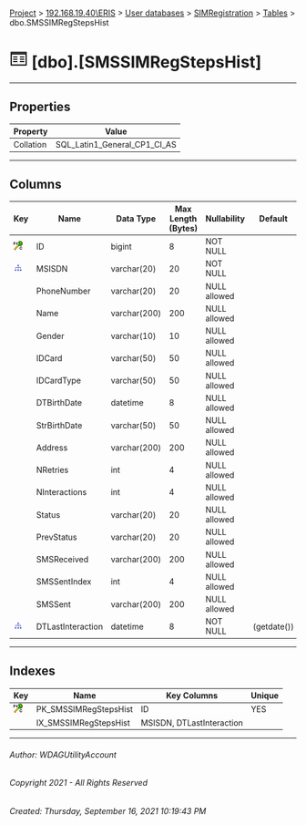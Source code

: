 #### 

[Project](../../../../index.md) > [192.168.19.40\\ERIS](../../../index.md) > [User databases](../../index.md) > [SIMRegistration](../index.md) > [Tables](Tables.md) > dbo.SMSSIMRegStepsHist

# ![Tables](../../../../Images/Table32.png) [dbo].[SMSSIMRegStepsHist]

---

## <a name="#properties"></a>Properties

| Property | Value |
|---|---|
| Collation | SQL_Latin1_General_CP1_CI_AS |


---

## <a name="#columns"></a>Columns

| Key | Name | Data Type | Max Length (Bytes) | Nullability | Default |
|---|---|---|---|---|---|
| [![Cluster Primary Key PK_SMSSIMRegStepsHist: ID](../../../../Images/pkcluster.png)](#indexes) | ID | bigint | 8 | NOT NULL |  |
| [![Indexes IX_SMSSIMRegStepsHist](../../../../Images/Index.png)](#indexes) | MSISDN | varchar(20) | 20 | NOT NULL |  |
|  | PhoneNumber | varchar(20) | 20 | NULL allowed |  |
|  | Name | varchar(200) | 200 | NULL allowed |  |
|  | Gender | varchar(10) | 10 | NULL allowed |  |
|  | IDCard | varchar(50) | 50 | NULL allowed |  |
|  | IDCardType | varchar(50) | 50 | NULL allowed |  |
|  | DTBirthDate | datetime | 8 | NULL allowed |  |
|  | StrBirthDate | varchar(50) | 50 | NULL allowed |  |
|  | Address | varchar(200) | 200 | NULL allowed |  |
|  | NRetries | int | 4 | NULL allowed |  |
|  | NInteractions | int | 4 | NULL allowed |  |
|  | Status | varchar(20) | 20 | NULL allowed |  |
|  | PrevStatus | varchar(20) | 20 | NULL allowed |  |
|  | SMSReceived | varchar(200) | 200 | NULL allowed |  |
|  | SMSSentIndex | int | 4 | NULL allowed |  |
|  | SMSSent | varchar(200) | 200 | NULL allowed |  |
| [![Indexes IX_SMSSIMRegStepsHist](../../../../Images/Index.png)](#indexes) | DTLastInteraction | datetime | 8 | NOT NULL | (getdate()) |


---

## <a name="#indexes"></a>Indexes

| Key | Name | Key Columns | Unique |
|---|---|---|---|
| [![Cluster Primary Key PK_SMSSIMRegStepsHist: ID](../../../../Images/pkcluster.png)](#indexes) | PK_SMSSIMRegStepsHist | ID | YES |
|  | IX_SMSSIMRegStepsHist | MSISDN, DTLastInteraction |  |


---

###### Author:  WDAGUtilityAccount

###### Copyright 2021 - All Rights Reserved

###### Created: Thursday, September 16, 2021 10:19:43 PM

